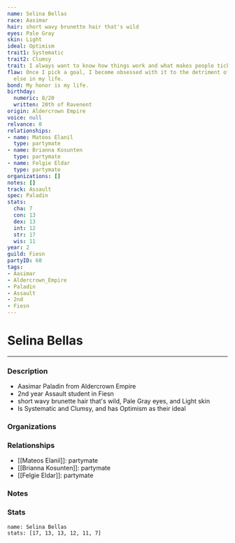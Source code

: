 ```yaml
---
name: Selina Bellas
race: Aasimar
hair: short wavy brunette hair that's wild
eyes: Pale Gray
skin: Light
ideal: Optimism
trait1: Systematic
trait2: Clumsy
trait: I always want to know how things work and what makes people tick.
flaw: Once I pick a goal, I become obsessed with it to the detriment of everything
  else in my life.
bond: My honor is my life.
birthday:
  numeric: 8/20
  written: 20th of Ravenent
origin: Aldercrown Empire
voice: null
relvance: 0
relationships:
- name: Mateos Elanil
  type: partymate
- name: Brianna Kosunten
  type: partymate
- name: Felgie Eldar
  type: partymate
organizations: []
notes: []
track: Assault
spec: Paladin
stats:
  cha: 7
  con: 13
  dex: 13
  int: 12
  str: 17
  wis: 11
year: 2
guild: Fiesn
partyID: 60
tags:
- Aasimar
- Aldercrown_Empire
- Paladin
- Assault
- 2nd
- Fiesn
---
```

# Selina Bellas
---
### Description
- Aasimar Paladin from Aldercrown Empire
- 2nd year Assault student in Fiesn
- short wavy brunette hair that's wild, Pale Gray eyes, and Light skin
- Is Systematic and Clumsy, and has Optimism as their ideal

### Organizations

### Relationships
- [[Mateos Elanil]]: partymate
- [[Brianna Kosunten]]: partymate
- [[Felgie Eldar]]: partymate

### Notes

### Stats
```statblock
name: Selina Bellas
stats: [17, 13, 13, 12, 11, 7]
```